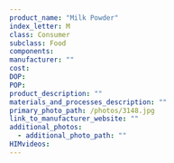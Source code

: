 ```yaml
---
product_name: "Milk Powder"
index_letter: M
class: Consumer
subclass: Food
components:
manufacturer: ""
cost: 
DOP: 
POP: 
product_description: ""
materials_and_processes_description: ""
primary_photo_path: /photos/3148.jpg
link_to_manufacturer_website: ""
additional_photos:
  - additional_photo_path: ""
HIMvideos:
---
```

